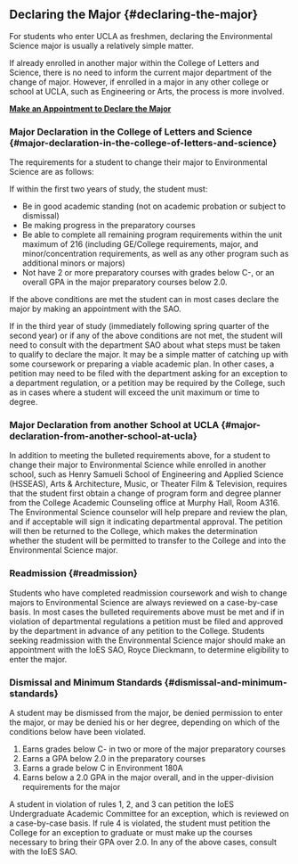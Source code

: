 ## **Declaring the Major** {#declaring-the-major}

For students who enter UCLA as freshmen, declaring the Environmental Science major is usually a relatively simple matter.

If already enrolled in another major within the College of Letters and Science, there is no need to inform the current major department of the change of major. However, if enrolled in a major in any other college or school at UCLA, such as Engineering or Arts, the process is more involved.

[**Make an Appointment to Declare the Major**](https://calendly.com/rdieckmann/30min/)

### Major Declaration in the College of Letters and Science {#major-declaration-in-the-college-of-letters-and-science}

The requirements for a student to change their major to Environmental Science are as follows:

If within the first two years of study, the student must:

* Be in good academic standing \(not on academic probation or subject to dismissal\)
* Be making progress in the preparatory courses
* Be able to complete all remaining program requirements within the unit maximum of 216 \(including GE/College requirements, major, and minor/concentration requirements, as well as any other program such as additional minors or majors\)
* Not have 2 or more preparatory courses with grades below C-, or an overall GPA in the major preparatory courses below 2.0.

If the above conditions are met the student can in most cases declare the major by making an appointment with the SAO.

If in the third year of study \(immediately following spring quarter of the second year\) or if any of the above conditions are not met, the student will need to consult with the department SAO about what steps must be taken to qualify to declare the major. It may be a simple matter of catching up with some coursework or preparing a viable academic plan. In other cases, a petition may need to be filed with the department asking for an exception to a department regulation, or a petition may be required by the College, such as in cases where a student will exceed the unit maximum or time to degree.

### Major Declaration from another School at UCLA {#major-declaration-from-another-school-at-ucla}

In addition to meeting the bulleted requirements above, for a student to change their major to Environmental Science while enrolled in another school, such as Henry Samueli School of Engineering and Applied Science \(HSSEAS\), Arts & Architecture, Music, or Theater Film & Television, requires that the student first obtain a change of program form and degree planner from the College Academic Counseling office at Murphy Hall, Room A316. The Environmental Science counselor will help prepare and review the plan, and if acceptable will sign it indicating departmental approval. The petition will then be returned to the College, which makes the determination whether the student will be permitted to transfer to the College and into the Environmental Science major.

### Readmission {#readmission}

Students who have completed readmission coursework and wish to change majors to Environmental Science are always reviewed on a case-by-case basis. In most cases the bulleted requirements above must be met and if in violation of departmental regulations a petition must be filed and approved by the department in advance of any petition to the College. Students seeking readmission with the Environmental Science major should make an appointment with the IoES SAO, Royce Dieckmann, to determine eligibility to enter the major.

### Dismissal and Minimum Standards {#dismissal-and-minimum-standards}

A student may be dismissed from the major, be denied permission to enter the major, or may be denied his or her degree, depending on which of the conditions below have been violated.

1. Earns grades below C- in two or more of the major preparatory courses
2. Earns a GPA below 2.0 in the preparatory courses
3. Earns a grade below C in Environment 180A
4. Earns below a 2.0 GPA in the major overall, and in the upper-division requirements for the major

A student in violation of rules 1, 2, and 3 can petition the IoES Undergraduate Academic Committee for an exception, which is reviewed on a case-by-case basis. If rule 4 is violated, the student must petition the College for an exception to graduate or must make up the courses necessary to bring their GPA over 2.0. In any of the above cases, consult with the IoES SAO.

